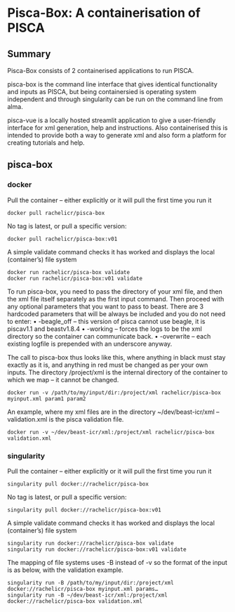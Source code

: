 # Pisca-Box: A containerisation of PISCA

## Summary
Pisca-Box consists of 2 containerised applications to run PISCA.

pisca-box is the command line interface that gives identical functionality and inputs as PISCA, but being containersied is operating system independent and through singularity can be run on the command line from alma.

pisca-vue is a locally hosted streamlit application to give a user-friendly interface for xml generation, help and instructions. Also containerised this is intended to provide both a way to generate xml and also form a platform for creating tutorials and help.

## pisca-box
### docker
Pull the container – either explicitly or it will pull the first time you run it
```
docker pull rachelicr/pisca-box
```

No tag is latest, or pull a specific version:
```
docker pull rachelicr/pisca-box:v01
```

A simple validate command checks it has worked and displays the local (container’s) file system
```
docker run rachelicr/pisca-box validate
docker run rachelicr/pisca-box:v01 validate
```

To run pisca-box, you need to pass the directory of your xml file, and then the xml file itself separately as the first input command. Then proceed with any optional parameters that you want to pass to beast. There are 3 hardcoded parameters that will be always be included and you do not need to enter:
•	-beagle_off – this version of pisca cannot use beagle, it is piscav1.1 and beastv1.8.4
•	-working – forces the logs to be the xml directory so the container can communicate back.
•	-overwrite – each existing logfile is prepended with an underscore anyway.

The call to pisca-box thus looks like this, where anything in black must stay exactly as it is, and anything in red must be changed as per your own inputs. The directory /project/xml is the internal directory of the container to which we map – it cannot be changed.
```
docker run -v /path/to/my/input/dir:/project/xml rachelicr/pisca-box myinput.xml param1 param2
```

An example, where my xml files are in the directory ~/dev/beast-icr/xml – validation.xml is the pisca validation file.
```
docker run -v ~/dev/beast-icr/xml:/project/xml rachelicr/pisca-box validation.xml
```


### singularity
Pull the container – either explicitly or it will pull the first time you run it
```
singularity pull docker://rachelicr/pisca-box
```

No tag is latest, or pull a specific version:
```
singularity pull docker://rachelicr/pisca-box:v01
```

A simple validate command checks it has worked and displays the local (container’s) file system
```
singularity run docker://rachelicr/pisca-box validate
singularity run docker://rachelicr/pisca-box:v01 validate
```

The mapping of file systems uses -B instead of -v so the format of the input is as below, with the validation example.
```
singularity run -B /path/to/my/input/dir:/project/xml docker://rachelicr/pisca-box myinput.xml params…
singularity run -B ~/dev/beast-icr/xml:/project/xml docker://rachelicr/pisca-box validation.xml
```




